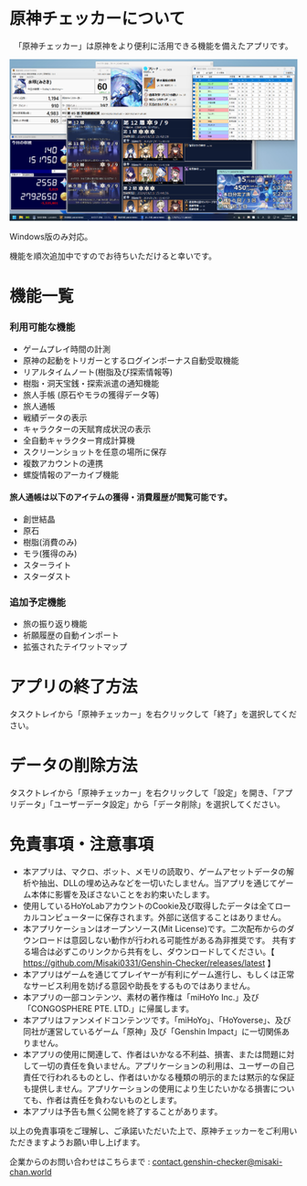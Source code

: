 # 原神チェッカーについて
<center>「原神チェッカー」は原神をより便利に活用できる機能を備えたアプリです。

![Screenshot](Docs/screenshot.png)
</center>

Windows版のみ対応。

機能を順次追加中ですのでお待ちいただけると幸いです。

# 機能一覧
### 利用可能な機能
* ゲームプレイ時間の計測
* 原神の起動をトリガーとするログインボーナス自動受取機能
* リアルタイムノート(樹脂及び探索情報等)
* 樹脂・洞天宝銭・探索派遣の通知機能
* 旅人手帳 (原石やモラの獲得データ等)
* 旅人通帳
* 戦績データの表示
* キャラクターの天賦育成状況の表示
* 全自動キャラクター育成計算機
* スクリーンショットを任意の場所に保存
* 複数アカウントの連携
* 螺旋情報のアーカイブ機能
#### 旅人通帳は以下のアイテムの獲得・消費履歴が閲覧可能です。
* 創世結晶
* 原石
* 樹脂(消費のみ)
* モラ(獲得のみ)
* スターライト
* スターダスト

### 追加予定機能
* 旅の振り返り機能
* 祈願履歴の自動インポート
* 拡張されたテイワットマップ

# アプリの終了方法
タスクトレイから「原神チェッカー」を右クリックして「終了」を選択してください。

# データの削除方法
タスクトレイから「原神チェッカー」を右クリックして「設定」を開き、「アプリデータ」「ユーザーデータ設定」から「データ削除」を選択してください。

# 免責事項・注意事項
* 本アプリは、マクロ、ボット、メモリの読取り、ゲームアセットデータの解析や抽出、DLLの埋め込みなどを一切いたしません。当アプリを通じてゲーム本体に影響を及ぼさないことをお約束いたします。
* 使用しているHoYoLabアカウントのCookie及び取得したデータは全てローカルコンピューターに保存されます。外部に送信することはありません。
* 本アプリケーションはオープンソース(Mit License)です。二次配布からのダウンロードは意図しない動作が行われる可能性がある為非推奨です。
  共有する場合は必ずこのリンクから共有をし、ダウンロードしてください。【 https://github.com/Misaki0331/Genshin-Checker/releases/latest 】
* 本アプリはゲームを通じてプレイヤーが有利にゲーム進行し、もしくは正常なサービス利用を妨げる意図や助長をするものではありません。
* 本アプリの一部コンテンツ、素材の著作権は「miHoYo Inc.」及び「CONGOSPHERE PTE. LTD.」に帰属します。
* 本アプリはファンメイドコンテンツです。「miHoYo」、「HoYoverse」、及び同社が運営しているゲーム「原神」及び「Genshin Impact」に一切関係ありません。
* 本アプリの使用に関連して、作者はいかなる不利益、損害、または問題に対して一切の責任を負いません。アプリケーションの利用は、ユーザーの自己責任で行われるものとし、作者はいかなる種類の明示的または黙示的な保証も提供しません。アプリケーションの使用により生じたいかなる損害についても、作者は責任を負わないものとします。
* 本アプリは予告も無く公開を終了することがあります。

以上の免責事項をご理解し、ご承諾いただいた上で、原神チェッカーをご利用いただきますようお願い申し上げます。

企業からのお問い合わせはこちらまで : contact.genshin-checker@misaki-chan.world




